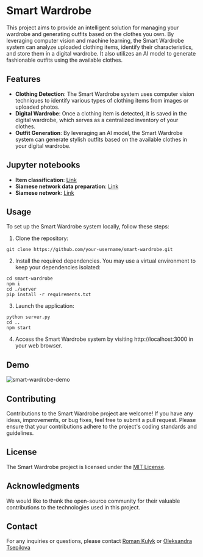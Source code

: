 # Smart Wardrobe
This project aims to provide an intelligent solution for managing your wardrobe and generating outfits based on the clothes you own. By leveraging computer vision and machine learning, the Smart Wardrobe system can analyze uploaded clothing items, identify their characteristics, and store them in a digital wardrobe. It also utilizes an AI model to generate fashionable outfits using the available clothes.

## Features
* **Clothing Detection**: The Smart Wardrobe system uses computer vision techniques to identify various types of clothing items from images or uploaded photos.
* **Digital Wardrobe**: Once a clothing item is detected, it is saved in the digital wardrobe, which serves as a centralized inventory of your clothes.
* **Outfit Generation**: By leveraging an AI model, the Smart Wardrobe system can generate stylish outfits based on the available clothes in your digital wardrobe.

## Jupyter notebooks
* **Item classification**: [Link](https://colab.research.google.com/drive/1rBoMSQz3JSipRs9IQRFEHFFgR_rb_uhx?usp=sharing)
*  **Siamese network data preparation**: [Link](https://colab.research.google.com/drive/1VG9TsyyLwghVEmNTNt2e0lSv1n6BZhT6?usp=share_link)
*  **Siamese network**: [Link](https://colab.research.google.com/drive/1suMfgb-5VG7dK852z-YcrP5ZYUHPKYlB?usp=sharing)

## Usage

To set up the Smart Wardrobe system locally, follow these steps:

1. Clone the repository:
```
git clone https://github.com/your-username/smart-wardrobe.git
```
2. Install the required dependencies. You may use a virtual environment to keep your dependencies isolated:
```
cd smart-wardrobe
npm i
cd ./server
pip install -r requirements.txt
```
3. Launch the application:
```
python server.py
cd ..
npm start
```
4. Access the Smart Wardrobe system by visiting http://localhost:3000 in your web browser.

## Demo

![smart-wardrobe-demo](https://github.com/kkulykk/smart-wardrobe/assets/72144618/ff8f6b8f-71ac-4dd7-a357-f8d0e085d6b4)


## Contributing
Contributions to the Smart Wardrobe project are welcome! If you have any ideas, improvements, or bug fixes, feel free to submit a pull request. Please ensure that your contributions adhere to the project's coding standards and guidelines.

## License
The Smart Wardrobe project is licensed under the [MIT License](LICENSE "target=_new").

## Acknowledgments
We would like to thank the open-source community for their valuable contributions to the technologies used in this project.

## Contact
For any inquiries or questions, please contact [Roman Kulyk](https://github.com/kkulykk "target=_new") or [Oleksandra Tsepilova](https://github.com/sasha-tsepilova "target=_new")
